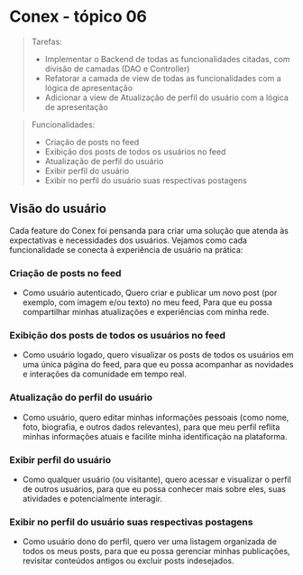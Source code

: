 # Conex - tópico 06 

> Tarefas:
> - Implementar o Backend de todas as funcionalidades citadas, com divisão de camadas (DAO e Controller)
> - Refatorar a camada de view de todas as funcionalidades com a lógica de apresentação 
> - Adicionar a view de Atualização de perfil do usuário com a lógica de apresentação 

> Funcionalidades: 
> - Criação de posts no feed
> - Exibição dos posts de todos os usuários no feed
> - Atualização de perfil do usuário
> - Exibir perfil do usuário 
> - Exibir no perfil do usuário suas respectivas postagens

## Visão do usuário 

Cada feature do Conex foi pensanda para criar uma solução que atenda às expectativas e necessidades dos usuários. Vejamos como cada funcionalidade se conecta à experiência de usuário na prática:

### Criação de posts no feed
- Como usuário autenticado, Quero criar e publicar um novo post (por exemplo, com imagem e/ou texto) no meu feed, Para que eu possa compartilhar minhas atualizações e experiências com minha rede.

### Exibição dos posts de todos os usuários no feed
- Como usuário logado, quero visualizar os posts de todos os usuários em uma única página do feed, para que eu possa acompanhar as novidades e interações da comunidade em tempo real.

### Atualização do perfil do usuário
- Como usuário, quero editar minhas informações pessoais (como nome, foto, biografia, e outros dados relevantes), para que meu perfil reflita minhas informações atuais e facilite minha identificação na plataforma.

### Exibir perfil do usuário
- Como qualquer usuário (ou visitante), quero acessar e visualizar o perfil de outros usuários, para que eu possa conhecer mais sobre eles, suas atividades e potencialmente interagir.

### Exibir no perfil do usuário suas respectivas postagens
- Como usuário dono do perfil, quero ver uma listagem organizada de todos os meus posts, para que eu possa gerenciar minhas publicações, revisitar conteúdos antigos ou excluir posts indesejados.
